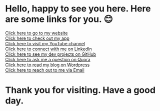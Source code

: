 
# Hello, happy to see you here. Here are some links for you. 😊 <br />
[Click here to go to my website](http://shyamsundarbharathi.me/portfolio/)<br />
[Click here to check out my app](https://play.google.com/store/apps/details?id=thelearnersdaily.wordpress.dream_calc)<br />
[Click here to visit my YouTube channel](https://www.youtube.com/channel/UCPzsDFExFNHQ_weZiSC65tg)<br />
[Click here to connect with me on LinkedIn](https://www.linkedin.com/in/shyam-sundar-bharathi/)<br />
[Click here to see my dev projects on GitHub](https://github.com/Shyam-Sundar-Bharathi)<br />
[Click here to ask me a question on Quora](https://www.quora.com/profile/Shyam-Sundar-Bharathi)<br />
[Click here to read my blog on Wordpress](https://thelearnersdaily.wordpress.com)<br />
[Click here to reach out to me via Email](mailto:shyamsundarbharathi@gmail.com)<br />
# Thank you for visiting. Have a good day.<br />

